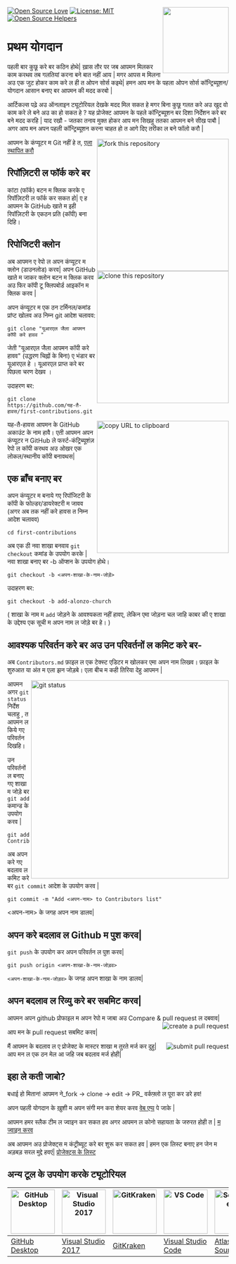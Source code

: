 ﻿[![Open Source Love](https://badges.frapsoft.com/os/v1/open-source.svg?v=103)](https://github.com/ellerbrock/open-source-badges/)
[<img align="right" width="150" src="https://firstcontributions.github.io/assets/Readme/join-slack-team.png">](https://join.slack.com/t/firstcontributors/shared_invite/enQtNjkxNzQwNzA2MTMwLTVhMWJjNjg2ODRlNWZhNjIzYjgwNDIyZWYwZjhjYTQ4OTBjMWM0MmFhZDUxNzBiYzczMGNiYzcxNjkzZDZlMDM)
[![License: MIT](https://img.shields.io/badge/License-MIT-green.svg)](https://opensource.org/licenses/MIT)
[![Open Source Helpers](https://www.codetriage.com/roshanjossey/first-contributions/badges/users.svg)](https://www.codetriage.com/roshanjossey/first-contributions)
# प्रथम योगदान

पहली बार कुछू  करे बर कठिन होथे| ख़ास तौर पर जब आपमन मिलकर काम करथव तब  गलतियां करना बने बात नहीं आय | मगर आपस म मिलना अउ एक जुट होकर काम करे ल ही त ओपन सोर्स कइथे| हमन आप मन के पहला ओपन सोर्स कॉन्ट्रिब्यूशन/योगदान आसान बनाए बर आपमन  की मदद करबो |

आर्टिकल्स पढ़े अउ ऑनलाइन ट्यूटोरियल देखके  मदद मिल सकत हे  मगर बिना कुछू गलत करे अउ खुद वो काम करे ले बने अउ का हो सकत हे ? यह प्रोजेक्ट आपमन के पहले कॉन्ट्रिब्यूशन बर दिशा निर्देशन करे बर बने मदद करहि  | याद रखौ  - जतका तनाव मुक्त होकर आप मन सिखहु ततका आपमन बने सीख पाबौ | अगर आप मन अपन पहली कॉन्ट्रिब्यूशन करना चाहत हो त आगे दिए तरीका ल बने  फॉलो करौ |

<img align="right" width="300" src="https://firstcontributions.github.io/assets/Readme/fork.png" alt="fork this repository" />

आपमन  के कंप्यूटर म  Git नहीं हे  त, [एला स्थापित करौ](https://help.github.com/articles/set-up-git/)

## रिपॉज़िटरी ल फॉर्क करे बर

कांटा (फॉर्क) बटन म क्लिक करके ए रिपॉज़िटरी ल फॉर्क कर सकत हो| ए ह आपमन के  GitHub खाते म  इही रिपॉज़िटरी के एकठन प्रति (कॉपी) बना दिहि।

## रिपोजिटरी क्लोन

<img align="right" width="300" src="https://firstcontributions.github.io/assets/Readme/clone.png" alt="clone this repository" />

अब आपमन  ए रेपो ल अपन कंप्यूटर म क्लोन (डाउनलोड) करव| अपन GitHub खाते म जाकर क्लोन बटन म क्लिक करव अउ फिर कॉपी टू क्लिपबोर्ड आइकॉन म क्लिक करव |

अपन कंप्यूटर म एक ठन टर्मिनल/कमांड प्रांप्ट खोलव अउ निम्न git आदेश चलावव:

```
git clone "यूआरएल जैला आपमन कॉपी करे हावव "
```

जेती "यूआरएल जैला आपमन कॉपी करे हावव" (उद्धरण चिह्नों के बिना) ए भंडार बर यूआरएल हे । यूआरएल प्राप्त करे बर पिछला चरण देखव ।

उदाहरण बर:

```
git clone https://github.com/यह-तै-हावस/first-contributions.git
```

<img align="right" width="300" src="https://firstcontributions.github.io/assets/Readme/copy-to-clipboard.png" alt="copy URL to clipboard" />

यह-तै-हावस आपमन के GitHub अकाउंट के नाम हावै। एती आपमन अपन कंप्यूटर न GitHub ले फर्स्ट-कंट्रिब्यूशंज़ रेपो ल कॉपी करथव अउ ओखर एक लोकल/स्थानीय कॉपी बनावथस|

## एक ब्राँच बनाए बर

अपन कंप्यूटर म बनाये गए रिपॉजिटरी के कॉपी के फोल्डर/डायरेक्टरी म जावव (अगर अब तक नहीं करे हावस त निम्न आदेश चलावव)

```
cd first-contributions
```

अब एक ठी नवा शाखा बनवाव `git checkout` कमांड के उपयोग करके |
नवा शाखा बनाए  बर -b ऑप्शन के उपयोग होथे।  

```
git checkout -b <अपन-शाखा-के-नाम-जोड़ें>
```

उदाहरण बर:

```
git checkout -b add-alonzo-church
```

( शाखा के नाम म `add` जोड़ने के आवश्यकता नहीं हावए, लेकिन एमा जोड़ना चल जाहि काबर की ए शाखा के उद्देश्य एक सूची म अपन नाम ल जोड़े बर हे। )

## आवश्यक परिवर्तन करे बर अउ उन परिवर्तनों ल कमिट करे बर-

अब `Contributors.md` फ़ाइल ल एक टेक्स्ट एडिटर म खोलकर एमा अपन नाम लिखव। फ़ाइल के शुरुआत या अंत म एला झन जोड़बे। एला बीच म कही तिरिया देहु आपमन |

<img align="right" width="450" src="https://firstcontributions.github.io/assets/Readme/git-status.png" alt="git status" />


आपमन अगर `git status` निर्देश चलाहु , त आपमन ल किये गए परिवर्तन दिखहि।

उन परिवर्तनों ल बनाए गए शाखा म जोड़े बर `git add` कमान्ड के उपयोग करव |

```
git add Contributors.md
```

अब अपन करे गए बदलाव ल कमिट करे बर  `git commit` आदेश के उपयोग करव |

```
git commit -m "Add <अपन-नाम> to Contributors list"
```

<अपन-नाम> के जगह अपन नाम डालव|

## अपन करे बदलाव ल Github म पुश करव|

`git push` के उपयोग कर अपन परिवर्तन ल पुश करव|

```
git push origin <अपन-शाखा-के-नाम-जोड़व>
```

`<अपन-शाखा-के-नाम-जोड़व>` के जगह अपन शाखा के नाम डालव|

## अपन बदलाव ल रिव्यु करे बर सबमिट करव|

आपमन अपन github प्रोफाइल म अपन रेपो म जाबा अउ Compare & pull request ल दबवाव|
<img style="float: right;" src="https://firstcontributions.github.io/assets/Readme/compare-and-pull.png" alt="create a pull request" />

आप मन के pull request सबमिट करव|

<img style="float: right;" src="https://firstcontributions.github.io/assets/Readme/submit-pull-request.png" alt="submit pull request" />
मैं आपमन के बदलाव ल ए प्रोजेक्ट के मास्टर शाखा म तुरते मर्ज कर दुहु| आप मन ल एक ठन मेल आ जहि जब बदलाव मर्ज होही|

## इहा ले कती जाबो?

बधाई हो मितान! आपमन ने_fork -> clone -> edit -> PR_ वर्कफ़्लो ल पूरा कर डरे हव!

अपन पहली योगदान के ख़ुशी म अपन संगी मन करा शेयर करव [वेब एप्प](https://roshanjossey.github.io/first-contributions/#social-share) पे जाके |

आपमन हमर स्लैक टीम ल ज्वाइन कर सकत हव अगर आपमन ल कोनो सहायता के जरुरत होही त | [म ज्वाइन करव](https://join.slack.com/t/firstcontributors/shared_invite/enQtMzE1MTYwNzI3ODQ0LTZiMDA2OGI2NTYyNjM1MTFiNTc4YTRhZTg4OWZjMzA0ZWZmY2UxYzVkMzI1ZmVmOWI4ODdkZWQwNTM2NDVmNjY)

अब आपमन अउ प्रोजेक्ट्स म कंट्रीब्यूट करे बर शुरू कर सकत हव | हमन एक लिस्ट बनाए हन जेन म अड़बड़ सरल मुद्दे हवएं| [प्रोजेक्ट्स के लिस्ट](https://roshanjossey.github.io/first-contributions/#project-list)

## अन्य टूल के उपयोग करके ट्यूटोरियल

|<a href="../github-desktop-tutorial.md"><img alt="GitHub Desktop" src="https://desktop.github.com/images/desktop-icon.svg" width="100"></a>|<a href="../github-windows-vs2017-tutorial.md"><img alt="Visual Studio 2017" src="https://upload.wikimedia.org/wikipedia/commons/c/cd/Visual_Studio_2017_Logo.svg" width="100"></a>|<a href="../gitkraken-tutorial.md"><img alt="GitKraken" src="https://firstcontributions.github.io/assets/gui-tool-tutorials/gitkraken-tutorial/gk-icon.png" width="100"></a>|<a href="../github-windows-vs-code-tutorial.md"><img alt="VS Code" src="https://upload.wikimedia.org/wikipedia/commons/2/2d/Visual_Studio_Code_1.18_icon.svg" width=100></a>|<a href="sourcetree-macos-tutorial.md"><img alt="Sourcetree App" src="https://wac-cdn.atlassian.com/dam/jcr:81b15cde-be2e-4f4a-8af7-9436f4a1b431/Sourcetree-icon-blue.svg" width=100></a>|
|---|---|---|---|---|
|[GitHub Desktop](../github-desktop-tutorial.md)|[Visual Studio 2017](../github-windows-vs2017-tutorial.md)|[GitKraken](../gitkraken-tutorial.md)|[Visual Studio Code](../github-windows-vs-code-tutorial.md)|[Atlassian Sourcetree](sourcetree-macos-tutorial.md)|
